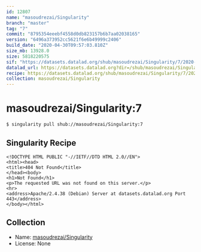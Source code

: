 ```yaml
---
id: 12807
name: "masoudrezai/Singularity"
branch: "master"
tag: "7"
commit: "8795354eeebf4558d0db823157b6b7aa02038165"
version: "6496a373952cc5621f6e6b49999c2406"
build_date: "2020-04-30T09:57:03.810Z"
size_mb: 13928.0
size: 5818220575
sif: "https://datasets.datalad.org/shub/masoudrezai/Singularity/7/2020-04-30-8795354e-6496a373/6496a373952cc5621f6e6b49999c2406.sif"
datalad_url: https://datasets.datalad.org?dir=/shub/masoudrezai/Singularity/7/2020-04-30-8795354e-6496a373/
recipe: https://datasets.datalad.org/shub/masoudrezai/Singularity/7/2020-04-30-8795354e-6496a373/Singularity
collection: masoudrezai/Singularity
---
```


# masoudrezai/Singularity:7

```bash
$ singularity pull shub://masoudrezai/Singularity:7
```

## Singularity Recipe

```singularity
<!DOCTYPE HTML PUBLIC "-//IETF//DTD HTML 2.0//EN">
<html><head>
<title>404 Not Found</title>
</head><body>
<h1>Not Found</h1>
<p>The requested URL was not found on this server.</p>
<hr>
<address>Apache/2.4.38 (Debian) Server at datasets.datalad.org Port 443</address>
</body></html>
```

## Collection

 - Name: [masoudrezai/Singularity](https://github.com/masoudrezai/Singularity)
 - License: None

